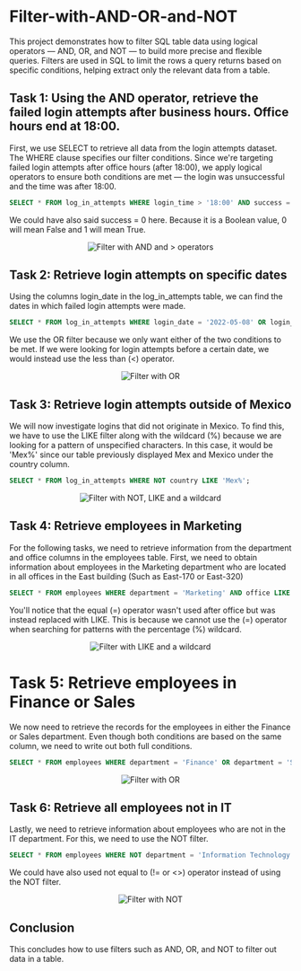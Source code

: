 # Filter-with-AND-OR-and-NOT

This project demonstrates how to filter SQL table data using logical operators — AND, OR, and NOT — to build more precise and flexible queries. Filters are used in SQL to limit the rows a query returns based on specific conditions, helping extract only the relevant data from a table.


<h2>Task 1: Using the AND operator, retrieve the failed login attempts after business hours. Office hours end at 18:00.</h2>
<p>First, we use SELECT to retrieve all data from the login attempts dataset. The WHERE clause specifies our filter conditions. Since we're targeting failed login attempts after office hours (after 18:00), we apply logical operators to ensure both conditions are met — the login was unsuccessful and the time was after 18:00.
</p>

```sql
SELECT * FROM log_in_attempts WHERE login_time > '18:00' AND success = FALSE;
```
We could have also said success = 0 here. Because it is a Boolean value, 0 will mean False and 1 will mean True.
<p align="center">
<img src="https://github.com/user-attachments/assets/1052d05c-ae60-40b6-940d-f33dbd565485" alt="Filter with AND and > operators"/>
</p>


<h2>Task 2: Retrieve login attempts on specific dates</h2>
<p>
  Using the columns login_date in the log_in_attempts table, we can find the dates in which failed login attempts were made.
</p>

```sql
SELECT * FROM log_in_attempts WHERE login_date = '2022-05-08' OR login_date = '2022-05-09';
```
<p>
  We use the OR filter because we only want either of the two conditions to be met. If we were looking for login attempts before a certain date, we would instead use the less than (<) operator.
</p>
<p align="center">
<img src="https://github.com/user-attachments/assets/db758743-e770-480d-ba6d-13d286777a7b" alt="Filter with OR"/>
</p>

<h2>Task 3: Retrieve login attempts outside of Mexico</h2>
<p>
  We will now investigate logins that did not originate in Mexico. To find this, we have to use the LIKE filter along with the wildcard (%) because we are looking for a pattern of unspecified characters. In this case, it would be 'Mex%' since our table previously displayed Mex and Mexico under the country column.
</p>

```sql
SELECT * FROM log_in_attempts WHERE NOT country LIKE 'Mex%';
```
<p align="center">
<img src="https://github.com/user-attachments/assets/0b838394-d127-4ca4-a264-cd23624584a2" alt="Filter with NOT, LIKE and a wildcard"/>
</p>

<h2>
  Task 4: Retrieve employees in Marketing
</h2>
<p>
  For the following tasks, we need to retrieve information from the department and office columns in the employees table. First, we need to obtain information about employees in the Marketing department who are located in all offices in the East building (Such as East-170 or East-320)
</p>

```sql
SELECT * FROM employees WHERE department = 'Marketing' AND office LIKE 'East%';
```
<p>
  You'll notice that the equal (=) operator wasn't used after office but was instead replaced with LIKE. This is because we cannot use the (=) operator when searching for patterns with the percentage (%) wildcard.
</p>

<p align="center">
<img src="https://github.com/user-attachments/assets/e7f2fa93-40bc-47a6-a05a-6a049177fa23" alt="Filter with LIKE and a wildcard"/>
</p>

<h1>
  Task 5: Retrieve employees in Finance or Sales
</h1>
<p>
  We now need to retrieve the records for the employees in either the Finance or Sales department. Even though both conditions are based on the same column, we need to write out both full conditions.
</p>

```sql
SELECT * FROM employees WHERE department = 'Finance' OR department = 'Sales';
```
<p align="center">
<img src="https://github.com/user-attachments/assets/5a75924b-6138-43f8-b33e-4b1aace028f5" alt="Filter with OR"/>
</p>

<h2>
  Task 6: Retrieve all employees not in IT
</h2>
<p>
  Lastly, we need to retrieve information about employees who are not in the IT department. For this, we need to use the NOT filter. 
</p>

```sql
SELECT * FROM employees WHERE NOT department = 'Information Technology';
```
<p>
  We could have also used not equal to (!= or <>) operator instead of using the NOT filter.
</p>
<p align="center">
<img src="https://github.com/user-attachments/assets/d31d3db8-5d95-4bef-be88-94f09732c616" alt="Filter with NOT"/>
</p>


<h2>Conclusion</h2>
<p>
  This concludes how to use filters such as AND, OR, and NOT to filter out data in a table. 
</p>
